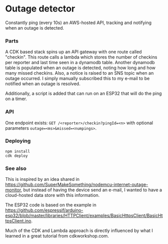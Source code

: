 # Outage detector

Constantly ping (every 10s) an AWS-hosted API, tracking and notifying when an outage is detected.

### Parts

A CDK based stack spins up an API gateway with one route called "checkin". This route calls a lambda which stores the number of checkins per reporter and last time seen in a dynamodb table. Another dynamodb table is populated when an outage is detected, noting how long and how many missed checkins. Also, a notice is raised to an SNS topic when an outage occurred. I simply manually subscribed this to my e-mail to be notified when an outage is resolved.

Additionally, a script is added that can run on an ESP32 that will do the ping on a timer.

### API
One endpoint exists: `GET /<reporter>/checkin?pingId=<n>` with optional parameters `outage=<ms>&missed=<numpings>`.

### Deploying

    npm install
    cdk deploy

### See also

This is inspired by an idea shared in https://github.com/SuperMakeSomething/nodemcu-internet-outage-monitor, but instead of having the device send an e-mail, I wanted to have a cloud-hosted data store with this information.

The ESP32 code is based on the example in https://github.com/espressif/arduino-esp32/blob/master/libraries/HTTPClient/examples/BasicHttpsClient/BasicHttpsClient.ino.

Much of the CDK and Lambda approach is directly influenced by what I learned in a great tutorial from cdkworkshop.com.